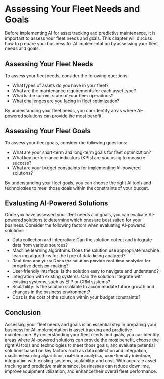 Assessing Your Fleet Needs and Goals
===========================================================================================================================================

Before implementing AI for asset tracking and predictive maintenance, it is important to assess your fleet needs and goals. This chapter will discuss how to prepare your business for AI implementation by assessing your fleet needs and goals.

Assessing Your Fleet Needs
--------------------------

To assess your fleet needs, consider the following questions:

* What types of assets do you have in your fleet?
* What are the maintenance requirements for each asset type?
* What is the current state of your fleet operations?
* What challenges are you facing in fleet optimization?

By understanding your fleet needs, you can identify areas where AI-powered solutions can provide the most benefit.

Assessing Your Fleet Goals
--------------------------

To assess your fleet goals, consider the following questions:

* What are your short-term and long-term goals for fleet optimization?
* What key performance indicators (KPIs) are you using to measure success?
* What are your budget constraints for implementing AI-powered solutions?

By understanding your fleet goals, you can choose the right AI tools and technologies to meet those goals within the constraints of your budget.

Evaluating AI-Powered Solutions
-------------------------------

Once you have assessed your fleet needs and goals, you can evaluate AI-powered solutions to determine which ones are best suited for your business. Consider the following factors when evaluating AI-powered solutions:

* Data collection and integration: Can the solution collect and integrate data from various sources?
* Machine learning algorithms: Does the solution use appropriate machine learning algorithms for the type of data being analyzed?
* Real-time analytics: Does the solution provide real-time analytics for proactive decision-making?
* User-friendly interface: Is the solution easy to navigate and understand?
* Integration with existing systems: Can the solution integrate with existing systems, such as ERP or CRM systems?
* Scalability: Is the solution scalable to accommodate future growth and changes in the business environment?
* Cost: Is the cost of the solution within your budget constraints?

Conclusion
----------

Assessing your fleet needs and goals is an essential step in preparing your business for AI implementation in asset tracking and predictive maintenance. By understanding your fleet needs and goals, you can identify areas where AI-powered solutions can provide the most benefit, choose the right AI tools and technologies to meet those goals, and evaluate potential solutions based on key factors such as data collection and integration, machine learning algorithms, real-time analytics, user-friendly interface, integration with existing systems, scalability, and cost. With accurate asset tracking and predictive maintenance, businesses can reduce downtime, improve equipment utilization, and enhance their overall fleet performance.
